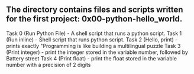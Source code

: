 ## The directory contains files and scripts written for the first project: 0x00-python-hello_world.
Task 0 (Run Python File) - A shell script that runs a python script.
Task 1 (Run inline) - Shell script that runs python script.
Task 2 (Hello, print) -   prints exactly "Programming is like building a multilingual puzzle
Task 3 (Print integer) -  print the integer stored in the variable number, followed by Battery street
Task 4 (Print float) - print the float stored in the variable number with a precision of 2 digits